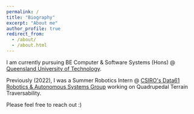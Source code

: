 ```yaml
---
permalink: /
title: "Biography"
excerpt: "About me"
author_profile: true
redirect_from: 
  - /about/
  - /about.html
---
```


I am currently pursuing BE Computer & Software Systems (Hons) @ [Queensland University of Technology](https://www.qut.edu.au/). 

Previously (2022), I was a Summer Robotics Intern @ [CSIRO's Data61 Robotics & Autonomous Systems Group](https://research.csiro.au/data61/) working on Quadrupedal Terrain Traversability.


Please feel free to reach out :)
